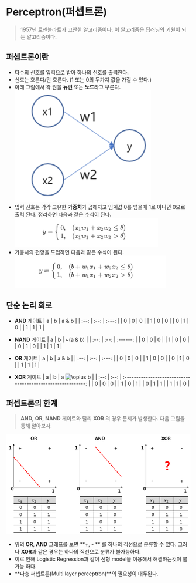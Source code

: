 # Perceptron(퍼셉트론)

> 1957년 로젠블라트가 고안한 알고리즘이다. 이 알고리즘은 딥러닝의 기원이 되는 알고리즘이다.



## 퍼셉트론이란

* 다수의 신호를 입력으로 받아 하나의 신호를 출력한다.
* 신호는 흐른다/안 흐른다. (1 또는 0의 두가지 값을 가질 수 있다.) 
* 아래 그림에서 각 원을 **뉴런** 또는 **노드**라고 부른다.
 ![image-20201016003723487](markdown-images/image-20201016003723487.png)
* 입력 신호는 각각 고유한 **가중치**가 곱해지고 임계값 θ를 넘을때 1로 아니면 0으로 출력 된다. 정리하면 다음과 같은 수식이 된다.
![image-20201016004524206](markdown-images/image-20201016004524206.png)
* 가충치의 편항을 도입하면 다음과 같은 수식이 된다.
  ![image-20201016011449873](markdown-images/image-20201016011449873.png)

  



## 단순 논리 회로

* **AND** 게이트
|  a   |  b   | a & b |
| :--: | :--: | :---: |
|  0   |  0   |   0   |
|  1   |  0   |   0   |
|  0   |  1   |   0   |
|  1   |  1   |   1   |

* **NAND** 게이트
|  a   |  b   | ~(a & b) |
| :--: | :--: | :------: |
|  0   |  0   |    0     |
|  1   |  0   |    0     |
|  0   |  1   |    0     |
|  1   |  1   |    1     |

* **OR** 게이트
|  a   |  b   | a & b |
| :--: | :--: | :---: |
|  0   |  0   |   0   |
|  1   |  0   |   0   |
|  0   |  1   |   0   |
|  1   |  1   |   1   |

* **XOR** 게이트
|  a   |  b   | a ![\oplus ](https://wikimedia.org/api/rest_v1/media/math/render/svg/8b16e2bdaefee9eed86d866e6eba3ac47c710f60) b |
| :--: | :--: | :----------------------------------------------------------: |
|  0   |  0   |                              0                               |
|  1   |  0   |                              1                               |
|  0   |  1   |                              1                               |
|  1   |  1   |                              0                               |



## 퍼셉트론의 한계

> **AND**, **OR**, **NAND** 게이트와 달리 **XOR** 의 경우 문제가 발생한다. 다음 그림을 통해 알아보자.

![img](markdown-images/99612E4B5C0B73DD34)

* 위의 **OR**, **AND** 그래프를 보면 **+, - ** 를  하나의 직선으로 분류할 수 있다. 그러나 **XOR**과 같은 경우는 하나의 직선으로 분류가 불가능하다.
* 이로 인해 Logistic Regression과 같이 선형 model을 이용해서 해결하는것이 불가능 하다.
* **다층 퍼셉트론(Multi layer perceptron)**의 필요성이  대두된다. 

